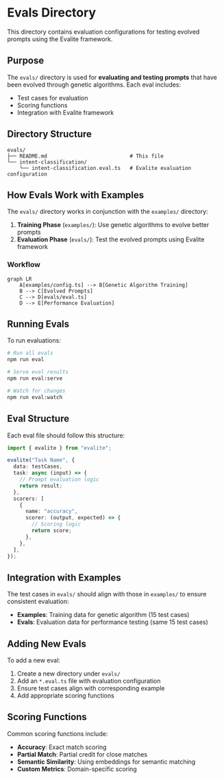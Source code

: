 # Evals Directory

This directory contains evaluation configurations for testing evolved prompts using the Evalite framework.

## Purpose

The `evals/` directory is used for **evaluating and testing prompts** that have been evolved through genetic algorithms. Each eval includes:

- Test cases for evaluation
- Scoring functions
- Integration with Evalite framework

## Directory Structure

```
evals/
├── README.md                           # This file
└── intent-classification/
    └── intent-classification.eval.ts   # Evalite evaluation configuration
```

## How Evals Work with Examples

The `evals/` directory works in conjunction with the `examples/` directory:

1. **Training Phase** (`examples/`): Use genetic algorithms to evolve better prompts
2. **Evaluation Phase** (`evals/`): Test the evolved prompts using Evalite framework

### Workflow

```mermaid
graph LR
    A[examples/config.ts] --> B[Genetic Algorithm Training]
    B --> C[Evolved Prompts]
    C --> D[evals/eval.ts]
    D --> E[Performance Evaluation]
```

## Running Evals

To run evaluations:

```bash
# Run all evals
npm run eval

# Serve eval results
npm run eval:serve

# Watch for changes
npm run eval:watch
```

## Eval Structure

Each eval file should follow this structure:

```typescript
import { evalite } from "evalite";

evalite("Task Name", {
  data: testCases,
  task: async (input) => {
    // Prompt evaluation logic
    return result;
  },
  scorers: [
    {
      name: "accuracy",
      scorer: (output, expected) => {
        // Scoring logic
        return score;
      },
    },
  ],
});
```

## Integration with Examples

The test cases in `evals/` should align with those in `examples/` to ensure consistent evaluation:

- **Examples**: Training data for genetic algorithm (15 test cases)
- **Evals**: Evaluation data for performance testing (same 15 test cases)

## Adding New Evals

To add a new eval:

1. Create a new directory under `evals/`
2. Add an `*.eval.ts` file with evaluation configuration
3. Ensure test cases align with corresponding example
4. Add appropriate scoring functions

## Scoring Functions

Common scoring functions include:

- **Accuracy**: Exact match scoring
- **Partial Match**: Partial credit for close matches
- **Semantic Similarity**: Using embeddings for semantic matching
- **Custom Metrics**: Domain-specific scoring
